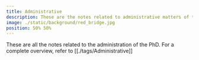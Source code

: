 ```yaml
---
title: Administrative
description: These are the notes related to administrative matters of the PhD
image: ./static/background/red_bridge.jpg
position: 50% 50%
---
```


These are all the notes related to the administration of the PhD.
For a complete overview, refer to [[./tags/Administrative]]

